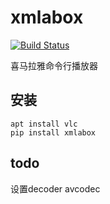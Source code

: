 xmlabox
=======
[![Build Status](https://travis-ci.org/ly798/xmlabox.svg?branch=master)](https://travis-ci.org/ly798/xmlabox)

喜马拉雅命令行播放器

安装
----

```
apt install vlc
pip install xmlabox
```

todo
----

设置decoder avcodec
